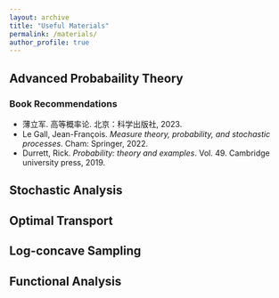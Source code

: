 ```yaml
---
layout: archive
title: "Useful Materials"
permalink: /materials/
author_profile: true
---
```



## Advanced Probabaility Theory
### Book Recommendations
- 薄立军. 高等概率论. 北京：科学出版社, 2023.
- Le Gall, Jean-François. *Measure theory, probability, and stochastic processes*. Cham: Springer, 2022.
- Durrett, Rick. *Probability: theory and examples*. Vol. 49. Cambridge university press, 2019.

## Stochastic Analysis

## Optimal Transport

## Log-concave Sampling

## Functional Analysis




